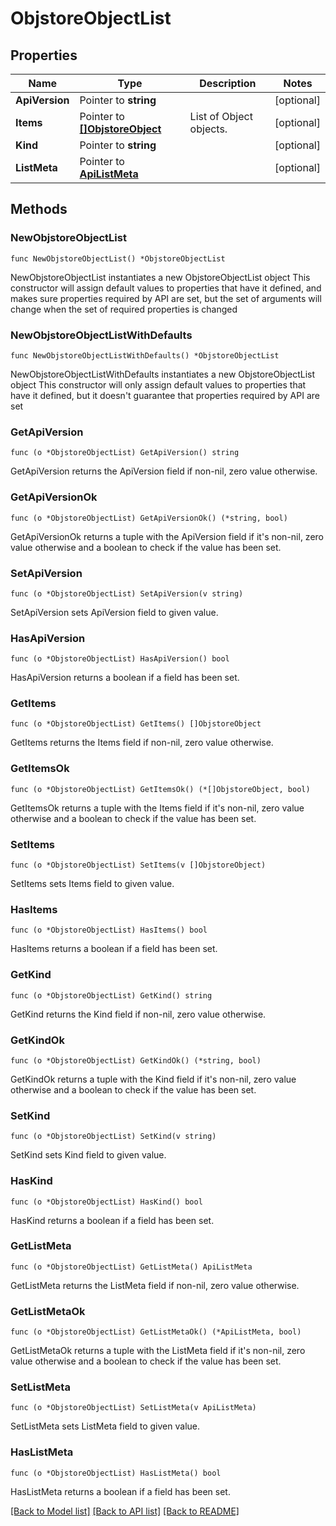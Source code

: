 # ObjstoreObjectList

## Properties

Name | Type | Description | Notes
------------ | ------------- | ------------- | -------------
**ApiVersion** | Pointer to **string** |  | [optional] 
**Items** | Pointer to [**[]ObjstoreObject**](ObjstoreObject.md) | List of Object objects. | [optional] 
**Kind** | Pointer to **string** |  | [optional] 
**ListMeta** | Pointer to [**ApiListMeta**](apiListMeta.md) |  | [optional] 

## Methods

### NewObjstoreObjectList

`func NewObjstoreObjectList() *ObjstoreObjectList`

NewObjstoreObjectList instantiates a new ObjstoreObjectList object
This constructor will assign default values to properties that have it defined,
and makes sure properties required by API are set, but the set of arguments
will change when the set of required properties is changed

### NewObjstoreObjectListWithDefaults

`func NewObjstoreObjectListWithDefaults() *ObjstoreObjectList`

NewObjstoreObjectListWithDefaults instantiates a new ObjstoreObjectList object
This constructor will only assign default values to properties that have it defined,
but it doesn't guarantee that properties required by API are set

### GetApiVersion

`func (o *ObjstoreObjectList) GetApiVersion() string`

GetApiVersion returns the ApiVersion field if non-nil, zero value otherwise.

### GetApiVersionOk

`func (o *ObjstoreObjectList) GetApiVersionOk() (*string, bool)`

GetApiVersionOk returns a tuple with the ApiVersion field if it's non-nil, zero value otherwise
and a boolean to check if the value has been set.

### SetApiVersion

`func (o *ObjstoreObjectList) SetApiVersion(v string)`

SetApiVersion sets ApiVersion field to given value.

### HasApiVersion

`func (o *ObjstoreObjectList) HasApiVersion() bool`

HasApiVersion returns a boolean if a field has been set.

### GetItems

`func (o *ObjstoreObjectList) GetItems() []ObjstoreObject`

GetItems returns the Items field if non-nil, zero value otherwise.

### GetItemsOk

`func (o *ObjstoreObjectList) GetItemsOk() (*[]ObjstoreObject, bool)`

GetItemsOk returns a tuple with the Items field if it's non-nil, zero value otherwise
and a boolean to check if the value has been set.

### SetItems

`func (o *ObjstoreObjectList) SetItems(v []ObjstoreObject)`

SetItems sets Items field to given value.

### HasItems

`func (o *ObjstoreObjectList) HasItems() bool`

HasItems returns a boolean if a field has been set.

### GetKind

`func (o *ObjstoreObjectList) GetKind() string`

GetKind returns the Kind field if non-nil, zero value otherwise.

### GetKindOk

`func (o *ObjstoreObjectList) GetKindOk() (*string, bool)`

GetKindOk returns a tuple with the Kind field if it's non-nil, zero value otherwise
and a boolean to check if the value has been set.

### SetKind

`func (o *ObjstoreObjectList) SetKind(v string)`

SetKind sets Kind field to given value.

### HasKind

`func (o *ObjstoreObjectList) HasKind() bool`

HasKind returns a boolean if a field has been set.

### GetListMeta

`func (o *ObjstoreObjectList) GetListMeta() ApiListMeta`

GetListMeta returns the ListMeta field if non-nil, zero value otherwise.

### GetListMetaOk

`func (o *ObjstoreObjectList) GetListMetaOk() (*ApiListMeta, bool)`

GetListMetaOk returns a tuple with the ListMeta field if it's non-nil, zero value otherwise
and a boolean to check if the value has been set.

### SetListMeta

`func (o *ObjstoreObjectList) SetListMeta(v ApiListMeta)`

SetListMeta sets ListMeta field to given value.

### HasListMeta

`func (o *ObjstoreObjectList) HasListMeta() bool`

HasListMeta returns a boolean if a field has been set.


[[Back to Model list]](../README.md#documentation-for-models) [[Back to API list]](../README.md#documentation-for-api-endpoints) [[Back to README]](../README.md)


